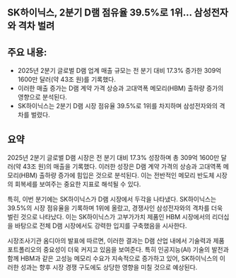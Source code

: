 ## SK하이닉스, 2분기 D램 점유율 39.5%로 1위… 삼성전자와 격차 벌려

## 주요 내용:
*   2025년 2분기 글로벌 D램 업계 매출 규모는 전 분기 대비 17.3% 증가한 309억 1600만 달러(약 43조 원)를 기록했다.
*   이러한 매출 증가는 D램 계약 가격 상승과 고대역폭 메모리(HBM) 출하량 증가의 영향으로 분석된다.
*   SK하이닉스는 2분기 D램 시장 점유율 39.5%로 1위를 차지하며 삼성전자와의 격차를 벌렸다.

## 요약

2025년 2분기 글로벌 D램 시장은 전 분기 대비 17.3% 성장하며 총 309억 1600만 달러(약 43조 원)의 매출을 기록했다. 이러한 성장은 D램 계약 가격의 상승과 고대역폭 메모리(HBM) 출하량 증가에 힘입은 것으로 분석된다. 이는 전반적인 메모리 반도체 시장의 회복세를 보여주는 중요한 지표로 해석될 수 있다.

특히, 이번 분기에는 SK하이닉스가 D램 시장에서 두각을 나타냈다. SK하이닉스는 39.5%의 시장 점유율을 기록하며 1위에 올랐고, 경쟁사인 삼성전자와의 격차를 더욱 벌린 것으로 나타났다. 이는 SK하이닉스가 고부가가치 제품인 HBM 시장에서의 리더십을 바탕으로 전체 D램 시장에서도 강력한 입지를 구축했음을 시사한다.

시장조사기관 옴디아의 발표에 따르면, 이러한 결과는 D램 산업 내에서 기술력과 제품 포트폴리오의 중요성이 더욱 커지고 있음을 보여준다. 특히 인공지능(AI) 기술의 발전과 함께 HBM과 같은 고성능 메모리 수요가 지속적으로 증가하고 있어, SK하이닉스의 이러한 성과는 향후 시장 경쟁 구도에도 상당한 영향을 미칠 것으로 예상된다.
